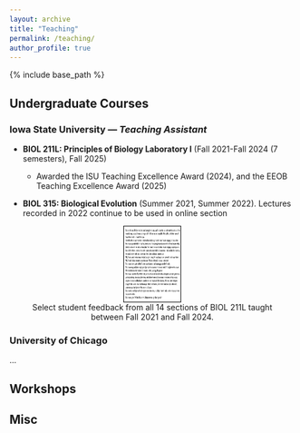 ```yaml
---
layout: archive
title: "Teaching"
permalink: /teaching/
author_profile: true
---
```


{% include base_path %}

## Undergraduate Courses

### Iowa State University — *Teaching Assistant*
- **BIOL 211L: Principles of Biology Laboratory I** (Fall 2021-Fall 2024 (7 semesters), Fall 2025)
  - Awarded the ISU Teaching Excellence Award (2024), and the EEOB Teaching Excellence Award (2025)

- **BIOL 315: Biological Evolution** (Summer 2021, Summer 2022). Lectures recorded in 2022 continue to be used in online section

<center>
  <figure style="text-align: center;">
    <img src="/images/teaching_testimonials.png" width="100" height="133" style="display: block; margin: 0 auto; border: 1px solid #000;">
    <figcaption>Select student feedback from all 14 sections of BIOL 211L taught between Fall 2021 and Fall 2024.</figcaption>
  </figure>
</center>

### University of Chicago
...

## Workshops

## Misc

